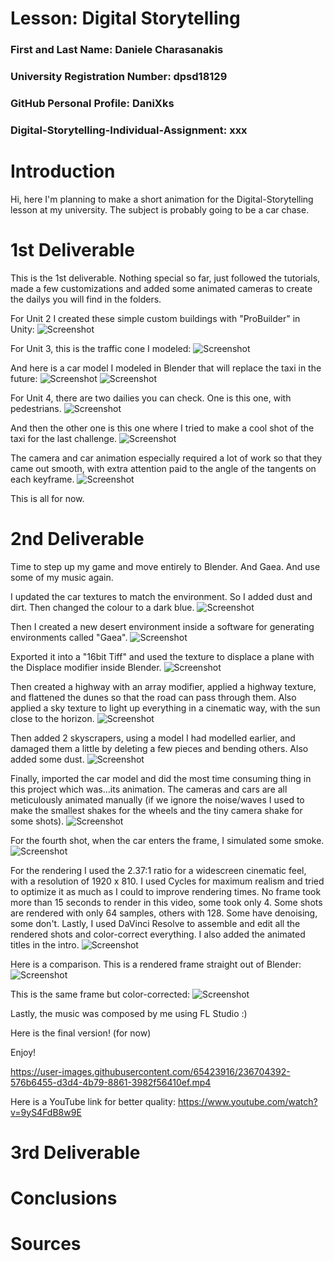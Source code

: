# Lesson: Digital Storytelling

### First and Last Name: Daniele Charasanakis
### University Registration Number: dpsd18129
### GitHub Personal Profile: DaniXks
### Digital-Storytelling-Individual-Assignment: xxx

# Introduction
Hi, here I'm planning to make a short animation for the Digital-Storytelling lesson at my university.
The subject is probably going to be a car chase.

# 1st Deliverable
This is the 1st deliverable. Nothing special so far, just followed the tutorials, made a few customizations and added some animated cameras to create the dailys you will find in the folders.

For Unit 2 I created these simple custom buildings with "ProBuilder" in Unity:
![Screenshot](Capture_903.png)

For Unit 3, this is the traffic cone I modeled:
![Screenshot](Capture_904.png)

And here is a car model I modeled in Blender that will replace the taxi in the future:
![Screenshot](Capture_908.png)
![Screenshot](Capture_907.png)

For Unit 4, there are two dailies you can check. One is this one, with pedestrians.
![Screenshot](Capture_905.png)

And then the other one is this one where I tried to make a cool shot of the taxi for the last challenge.
![Screenshot](Capture_899.png)

The camera and car animation especially required a lot of work so that they came out smooth, with extra attention paid to the angle of the tangents on each keyframe.
![Screenshot](Capture_906.png)

This is all for now.

# 2nd Deliverable

Time to step up my game and move entirely to Blender. And Gaea.
And use some of my music again.

I updated the car textures to match the environment. So I added dust and dirt. Then changed the colour to a dark blue.
![Screenshot](Capture_911.png)

Then I created a new desert environment inside a software for generating environments called "Gaea".
![Screenshot](Capture_912.png)

Exported it into a "16bit Tiff" and used the texture to displace a plane with the Displace modifier inside Blender.
![Screenshot](Capture_913.png)

Then created a highway with an array modifier, applied a highway texture, and flattened the dunes so that the road can pass through them.
Also applied a sky texture to light up everything in a cinematic way, with the sun close to the horizon.
![Screenshot](Capture_914.png)

Then added 2 skyscrapers, using a model I had modelled earlier, and damaged them a little by deleting a few pieces and bending others. Also added some dust.
![Screenshot](Capture_915.png)

Finally, imported the car model and did the most time consuming thing in this project which was...its animation.
The cameras and cars are all meticulously animated manually (if we ignore the noise/waves I used to make the smallest shakes for the wheels and the tiny camera shake for some shots).
![Screenshot](Capture_916.png)

For the fourth shot, when the car enters the frame, I simulated some smoke.
![Screenshot](Capture_917.png)

For the rendering I used the 2.37:1 ratio for a widescreen cinematic feel, with a resolution of 1920 x 810.
I used Cycles for maximum realism and tried to optimize it as much as I could to improve rendering times. No frame took more than 15 seconds to render in this video, some took only 4.
Some shots are rendered with only 64 samples, others with 128. Some have denoising, some don't.
Lastly, I used DaVinci Resolve to assemble and edit all the rendered shots and color-correct everything. I also added the animated titles in the intro.
![Screenshot](Capture_919.png)

Here is a comparison.
This is a rendered frame straight out of Blender:
![Screenshot](358_Cam06_No-CC.png)

This is the same frame but color-corrected:
![Screenshot](358_Cam06_CC.png)

Lastly, the music was composed by me using FL Studio :)

Here is the final version! (for now) 

Enjoy!


https://user-images.githubusercontent.com/65423916/236704392-576b6455-d3d4-4b79-8861-3982f56410ef.mp4


Here is a YouTube link for better quality: https://www.youtube.com/watch?v=9yS4FdB8w9E



# 3rd Deliverable


# Conclusions


# Sources
